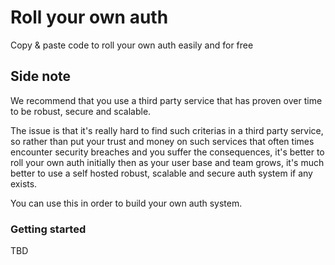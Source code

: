 # Roll your own auth

Copy & paste code to roll your own auth easily and for free

## Side note
We recommend that you use a third party service that has proven over time to be robust, secure and scalable.

The issue is that it's really hard to find such criterias in a third party service, so rather than put your trust and money on such services that often times encounter security breaches and you suffer the consequences, it's better to roll your own auth initially then as your user base and team grows, it's much better to use a self hosted robust, scalable and secure auth system if any exists.

You can use this in order to build your own auth system.

### Getting started

TBD